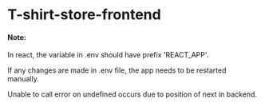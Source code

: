 # T-shirt-store-frontend


#### Note:
 In react, the variable in .env should have prefix 'REACT_APP'.

 If any changes are made in .env file, the app needs to be restarted manually.

 Unable to call error on undefined occurs due to position of next in backend.
